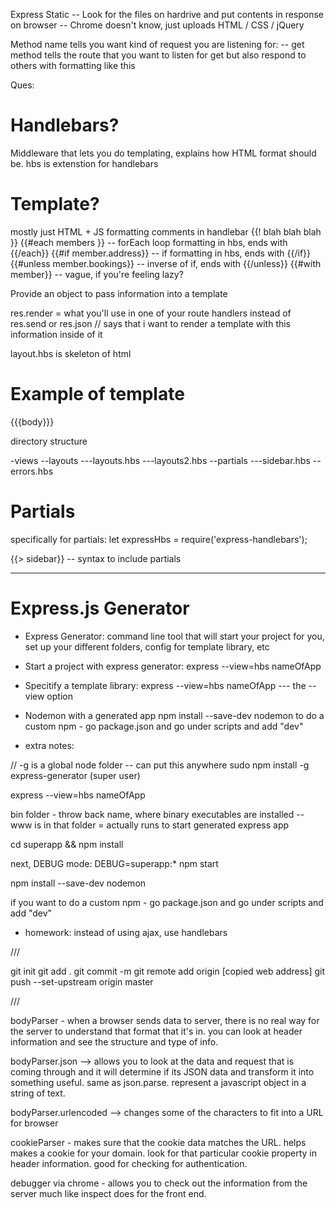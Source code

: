 Express Static 
-- Look for the files on hardrive and put contents in response on browser
-- Chrome doesn't know, just uploads HTML / CSS / jQuery

Method name tells you want kind of request you are listening for:
-- get method tells the route that you want to listen for get but also respond to others with formatting like this

Ques:

# Handlebars?
Middleware that lets you do templating, explains how HTML format should be. hbs is extenstion for handlebars

# Template?
mostly just HTML + JS formatting
comments in handlebar {{! blah blah blah }}
{{#each members }} -- forEach loop formatting in hbs, ends with {{/each}}
{{#if member.address}} -- if formatting in hbs, ends with {{/if}}
{{#unless member.bookings}} -- inverse of if, ends with {{/unless}}
{{#with member}} -- vague, if you're feeling lazy?

Provide an object to pass information into a template

res.render = what you'll use in one of your route handlers instead of res.send or res.json // says that i want to render a template with this information inside of it

layout.hbs is skeleton of html

# Example of template

<!DOCTYPE html>
<html>
    <head>
        <title>{{title}}</title>
        <link rel="stylesheet" href=>
    </head>
    <body>
        {{{body}}}
    </body>
</html>

directory structure

-views
--layouts
---layouts.hbs
---layouts2.hbs
--partials
---sidebar.hbs
--errors.hbs

# Partials

specifically for partials:
let expressHbs = require('express-handlebars');

{{> sidebar}} -- syntax to include partials

------

# Express.js Generator

* Express Generator: command line tool that will start your project for you, set up your different folders, config for template library, etc

* Start a project with express generator: 
express --view=hbs nameOfApp

* Specitify a template library: 
express --view=hbs nameOfApp --- the --view option

* Nodemon with a generated app
npm install --save-dev nodemon
to do a custom npm - go package.json and go under scripts and add "dev"

* extra notes:

// -g is a global node folder -- can put this anywhere
sudo npm install -g express-generator (super user)

express --view=hbs nameOfApp

bin folder - throw back name, where binary executables are installed 
-- www is in that folder = actually runs to start generated express app

cd superapp && npm install

next, DEBUG mode:
DEBUG=superapp:* npm start

npm install --save-dev nodemon

if you want to do a custom npm - go package.json and go under scripts and add "dev"

* homework: instead of using ajax, use handlebars

///

git init
git add .
git commit -m 
git remote add origin [copied web address]
git push --set-upstream origin master

///

bodyParser - when a browser sends data to server, there is no real way for the server to understand that format that it's in. you can look at header information and see the structure and type of info. 

bodyParser.json --> allows you to look at the data and request that is coming through and it will determine if its JSON data and transform it into something useful. same as json.parse. represent a javascript object in a string of text. 

bodyParser.urlencoded --> changes some of the characters to fit into a URL for browser

cookieParser - makes sure that the cookie data matches the URL. helps makes a cookie for your domain. look for that particular cookie property in header information. good for checking for authentication. 

debugger via chrome - allows you to check out the information from the server much like inspect does for the front end. 